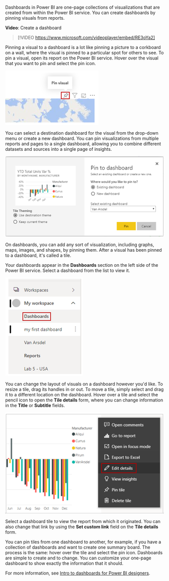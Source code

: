 Dashboards in Power BI are one-page collections of visualizations that are created from within the Power BI service. You can create dashboards by pinning visuals from reports. 

**Video**: Create a dashboard
> [!VIDEO https://www.microsoft.com/videoplayer/embed/RE3oYa2]

Pinning a visual to a dashboard is a lot like pinning a picture to a corkboard on a wall, where the visual is pinned to a particular spot for others to see. To pin a visual, open its report on the Power BI service. Hover over the visual that you want to pin and select the pin icon.

![Screenshot of the "Pin visual" button.](../media/03-power-bi-desktop-pin-visual.png)

You can select a destination dashboard for the visual from the drop-down menu or create a new dashboard. You can pin visualizations from multiple reports and pages to a single dashboard, allowing you to combine different datasets and sources into a single page of insights.

![Screenshot of the "Pin to dashboard" dialog.](../media/03-power-bi-desktop-pin-dialog.png)

On dashboards, you can add any sort of visualization, including graphs, maps, images, and shapes, by pinning them. After a visual has been pinned to a dashboard, it's called a tile.

Your dashboards appear in the **Dashboards** section on the left side of the Power BI service. Select a dashboard from the list to view it.

![List of dashboards in the Dashboard section.](../media/03-power-bi-desktop-dashboard-tiles.png)

You can change the layout of visuals on a dashboard however you'd like. To resize a tile, drag its handles in or out. To move a tile, simply select and drag it to a different location on the dashboard. Hover over a tile and select the pencil icon to open the **Tile details** form, where you can change information in the **Title** or **Subtitle** fields.

![Screenshot of the Edit Details option.](../media/03-power-bi-desktop-edit-tile-details.png)

Select a dashboard tile to view the report from which it originated. You can also change that link by using the **Set custom link** field on the **Tile details** form.

You can pin tiles from one dashboard to another, for example, if you have a collection of dashboards and want to create one summary board. The process is the same: hover over the tile and select the pin icon. Dashboards are simple to create and to change. You can customize your one-page dashboard to show exactly the information that it should.

For more information, see [Intro to dashboards for Power BI designers](https://docs.microsoft.com/power-bi/service-dashboards).
